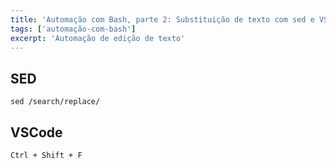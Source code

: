 ```yaml
---
title: 'Automação com Bash, parte 2: Substituição de texto com sed e VSCode'
tags: ['automação-com-bash']
excerpt: 'Automação de edição de texto'
---
```


## SED

`sed /search/replace/`

## VSCode

`Ctrl + Shift + F`

